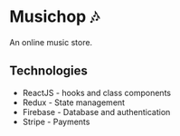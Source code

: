 # Musichop 🎶

An online music store.

## Technologies

- ReactJS - hooks and class components
- Redux - State management
- Firebase - Database and authentication
- Stripe - Payments
